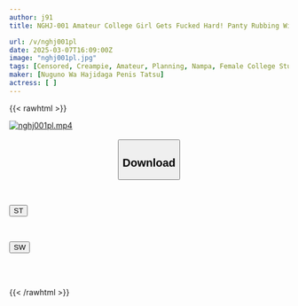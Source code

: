 ```yaml
---
author: j91
title: NGHJ-001 Amateur College Girl Gets Fucked Hard! Panty Rubbing With Hard Cock, Panty Is Covered With Shame Juice! Rub It Raw, Slide Into Slippery Crack And Continuous Raw Creampie SEX!

url: /v/nghj001pl
date: 2025-03-07T16:09:00Z
image: "nghj001pl.jpg"
tags: [Censored, Creampie, Amateur, Planning, Nampa, Female College Student	]
maker: [Nuguno Wa Hajidaga Penis Tatsu]
actress: [ ]
---
```



{{< rawhtml >}}

<div class="video" data-videoid="GAJDbwVQ4PUV12">
    <a href="javascript:;">
        <img src="/v/nghj001pl/nghj001pl.jpg" width="WIDTH" height="HEIGHT" alt="nghj001pl.mp4" loading="lazy">
    </a>
</div>

<script type="text/javascript" src="https://j91.asia/asset/on-demand-st.js"></script>

<br>
  <link rel="stylesheet" href="https://j91.asia/asset/bs5.css">
  
  <center>
  <button class="btn btn-primary" type="button" data-bs-toggle="collapse" data-bs-target=".multi-collapse" aria-expanded="false" aria-controls="multiCollapseExample1 multiCollapseExample2"><h2>Download</h2></button></center>
</p>
<div class="row">
  <div class="col">
    <div class="collapse multi-collapse" id="multiCollapseExample1">
      <div class="card card-body">
	      	      <br>
<div class="buttons">  
<p><a href="/v/nghj001pl/st.html" target="_blank"><button class="btn-hover color-3"><i class="fa fa-download"></i> ST</button></a></p></div>
    </div>
  </div>
</div>
  <div class="col">
    <div class="collapse multi-collapse" id="multiCollapseExample2">
      <div class="card card-body">
	      <br>
<div class="buttons">
<p><a href="/v/nghj001pl/sw.html" target="_blank"><button class="btn-hover color-2"><i class="fa fa-download"></i> SW</button></a></p></div>
<br><br>
      </div>
    </div>
  </div>
</div>

{{< /rawhtml >}}